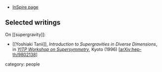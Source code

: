 
* [InSpire page](https://inspirehep.net/authors/986587)

## Selected writings

On [[supergravity]]:

* [[Yoshiaki Tanii]], *Introduction to Supergravities in Diverse Dimensions*, in *[YITP Workshop on Supersymmetry](https://inspirehep.net/conferences/971516)*, Kyoto (1996) &lbrack;[arXiv:hep-th/9802138](https://arxiv.org/abs/hep-th/9802138)&rbrack;

category: people